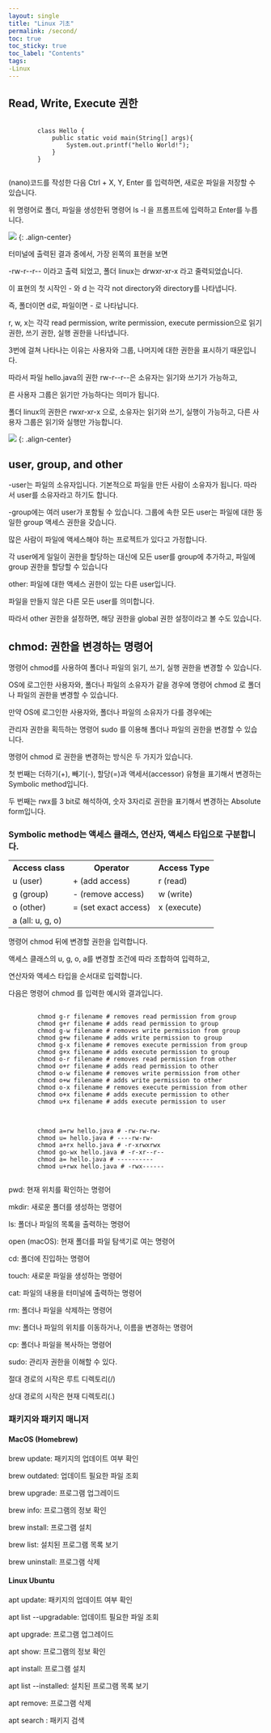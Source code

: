 ```yaml
---
layout: single
title: "Linux 기초"
permalink: /second/
toc: true
toc_sticky: true
toc_label: "Contents"
tags:
-Linux
---
```


<h2>Read, Write, Execute 권한</h2>

<pre>
    <code>
        class Hello {
            public static void main(String[] args){
                System.out.printf("hello World!");
            }
        }
    </code>
</pre>

<p>(nano)코드를 작성한 다음 Ctrl + X, Y, Enter 를 입력하면, 새로운 파일을 저장할 수 있습니다.</p>
<p>위 명령어로 폴더, 파일을 생성한뒤 명령어 ls -l 을 프롬프트에 입력하고 Enter를 누릅니다.</p>

<img src="https://user-images.githubusercontent.com/77485397/208583396-6674c0aa-369d-43a0-916b-dd5d21b72d28.png">
{: .align-center}

<p>터미널에 출력된 결과 중에서, 가장 왼쪽의 표현을 보면</p>
<p>-rw-r--r-- 이라고 출력 되었고, 폴더 linux는 drwxr-xr-x 라고 줄력되었습니다.</p>
<p>이 표현의 첫 시작인 - 와 d 는 각각 not directory와 directory를 나타냅니다.</p>
<p>즉, 폴더이면 d로, 파일이면 - 로 나타납니다.</p>
<p>r, w, x는 각각 read permission, write permission, execute permission으로 읽기 권한, 쓰기 권한, 실행 권한을 나타냅니다.</p>
<p>3번에 걸쳐 나타나는 이유는 사용자와 그룹, 나머지에 대한 권한을 표시하기 때문입니다.</p>
<p>따라서 파일 hello.java의 권한 rw-r--r--은 소유자는 읽기와 쓰기가 가능하고,</p>
<p>른 사용자 그룹은 읽기만 가능하다는 의미가 됩니다.</p>
<p>폴더 linux의 권한은 rwxr-xr-x 으로, 소유자는 읽기와 쓰기, 실행이 가능하고, 다른 사용자 그룹은 읽기와 실행만 가능합니다.</p>

<img src="https://user-images.githubusercontent.com/77485397/208582737-3c781f1d-eac2-46f7-bef1-60224a576c6f.png">
{: .align-center}

<h2>user, group, and other</h2>

<p>-user는 파일의 소유자입니다. 기본적으로 파일을 만든 사람이 소유자가 됩니다. 따라서 user를 소유자라고 하기도 합니다.</p>

<p>-group에는 여러 user가 포함될 수 있습니다. 그룹에 속한 모든 user는 파일에 대한 동일한 group 액세스 권한을 갖습니다.</p>
<p>많은 사람이 파일에 액세스해야 하는 프로젝트가 있다고 가정합니다.</p>
<p>각 user에게 일일이 권한을 할당하는 대신에 모든 user를 group에 추가하고, 파일에 group 권한을 할당할 수 있습니다</p>

<p>other: 파일에 대한 액세스 권한이 있는 다른 user입니다. </p>
<p>파일을 만들지 않은 다른 모든 user를 의미합니다.</p>
<p>따라서 other 권한을 설정하면, 해당 권한을 global 권한 설정이라고 볼 수도 있습니다.</p>

<h2>chmod: 권한을 변경하는 명령어</h2>
<p>명령어 chmod를 사용하여 폴더나 파일의 읽기, 쓰기, 실행 권한을 변경할 수 있습니다.</p>
<p>OS에 로그인한 사용자와, 폴더나 파일의 소유자가 같을 경우에 명령어 chmod 로 폴더나 파일의 권한을 변경할 수 있습니다.</p>
<p>만약 OS에 로그인한 사용자와, 폴더나 파일의 소유자가 다를 경우에는</p>
<p>관리자 권한을 획득하는 명령어 sudo 를 이용해 폴더나 파일의 권한을 변경할 수 있습니다.</p>

<p>명령어 chmod 로 권한을 변경하는 방식은 두 가지가 있습니다.</p>
<p>첫 번째는 더하기(+), 빼기(-), 할당(=)과 액세서(accessor) 유형을 표기해서 변경하는 Symbolic method입니다.</p>
<p>두 번째는 rwx를 3 bit로 해석하여, 숫자 3자리로 권한을 표기해서 변경하는 Absolute form입니다.</p>

<h3>Symbolic method는 액세스 클래스, 연산자, 액세스 타입으로 구분합니다.</h3>
<table>
<th>Access class</th>
<th>Operator</th>
<th>Access Type</th>
<tr>
<td>u (user)</td>
<td>+ (add access)</td>
<td>r (read)</td>
</tr>
<tr>
<td>g (group)</td>
<td>- (remove access)</td>
<td>w (write)</td>
</tr>
<tr>
<td>o (other)</td>
<td>= (set exact access)</td>
<td>x (execute)</td>
</tr>
<tr>
<td>a (all: u, g, o)</td>
</tr>
</table>

<p>명령어 chmod 뒤에 변경할 권한을 입력합니다. </p>
<p>액세스 클래스의 u, g, o, a를 변경할 조건에 따라 조합하여 입력하고,</p>
<p>연산자와 액세스 타입을 순서대로 입력합니다.</p>
<p>다음은 명령어 chmod 를 입력한 예시와 결과입니다.</p>
<pre>
    <code>
        chmod g-r filename # removes read permission from group
        chmod g+r filename # adds read permission to group
        chmod g-w filename # removes write permission from group
        chmod g+w filename # adds write permission to group
        chmod g-x filename # removes execute permission from group
        chmod g+x filename # adds execute permission to group
        chmod o-r filename # removes read permission from other
        chmod o+r filename # adds read permission to other
        chmod o-w filename # removes write permission from other
        chmod o+w filename # adds write permission to other
        chmod o-x filename # removes execute permission from other
        chmod o+x filename # adds execute permission to other
        chmod u+x filename # adds execute permission to user
    </code>
</pre>

<pre>
    <code>
        chmod a=rw hello.java # -rw-rw-rw-
        chmod u= hello.java # ----rw-rw-
        chmod a+rx hello.java # -r-xrwxrwx
        chmod go-wx hello.java # -r-xr--r--
        chmod a= hello.java # ----------
        chmod u+rwx hello.java # -rwx------
    </code>
</pre>


<p>pwd: 현재 위치를 확인하는 명령어</p>
<p>mkdir: 새로운 폴더를 생성하는 명령어</p>
<p>ls: 폴더나 파일의 목록을 출력하는 명령어</p>
<p>open (macOS): 현재 폴더를 파일 탐색기로 여는 명령어</p>
<p>cd: 폴더에 진입하는 명령어</p>
<p>touch: 새로운 파일을 생성하는 명령어</p>
<p>cat: 파일의 내용을 터미널에 출력하는 명령어</p>
<p>rm: 폴더나 파일을 삭제하는 명령어</p>
<p>mv: 폴더나 파일의 위치를 이동하거나, 이름을 변경하는 명령어</p>
<p>cp: 폴더나 파일을 복사하는 명령어</p>
<p>sudo: 관리자 권한을 이해할 수 있다.</p>
<p>절대 경로의 시작은 루트 디렉토리(/)</p>
<p>상대 경로의 시작은 현재 디렉토리(.)</p>

<h3>패키지와 패키지 매니저</h3>
<h4>MacOS (Homebrew)</h4>
<p>brew update: 패키지의 업데이트 여부 확인</p>
<p>brew outdated: 업데이트 필요한 파일 조회</p>
<p>brew upgrade: 프로그램 업그레이드</p>
<p>brew info: 프로그램의 정보 확인</p>
<p>brew install: 프로그램 설치</p>
<p>brew list: 설치된 프로그램 목록 보기</p>
<p>brew uninstall: 프로그램 삭제</p>
<h4>Linux Ubuntu</h4>
<p>apt update: 패키지의 업데이트 여부 확인</p>
<p>apt list --upgradable: 업데이트 필요한 파일 조회</p>
<p>apt upgrade: 프로그램 업그레이드</p>
<p>apt show: 프로그램의 정보 확인</p>
<p>apt install: 프로그램 설치</p>
<p>apt list --installed: 설치된 프로그램 목록 보기</p>
<p>apt remove: 프로그램 삭제</p>
<p>apt search : 패키지 검색</p>
